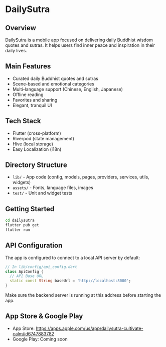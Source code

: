 # DailySutra

## Overview

DailySutra is a mobile app focused on delivering daily Buddhist wisdom quotes and sutras. It helps users find inner peace and inspiration in their daily lives.

## Main Features
- Curated daily Buddhist quotes and sutras
- Scene-based and emotional categories
- Multi-language support (Chinese, English, Japanese)
- Offline reading
- Favorites and sharing
- Elegant, tranquil UI

## Tech Stack
- Flutter (cross-platform)
- Riverpod (state management)
- Hive (local storage)
- Easy Localization (i18n)

## Directory Structure
- `lib/` - App code (config, models, pages, providers, services, utils, widgets)
- `assets/` - Fonts, language files, images
- `test/` - Unit and widget tests

## Getting Started
```bash
cd dailysutra
flutter pub get
flutter run
```

## API Configuration
The app is configured to connect to a local API server by default:

```dart
// In lib/config/api_config.dart
class ApiConfig {
  // API Base URL
  static const String baseUrl = 'http://localhost:8000';
}
```

Make sure the backend server is running at this address before starting the app.

## App Store & Google Play
- App Store: https://apps.apple.com/us/app/dailysutra-cultivate-calm/id6747883782
- Google Play: Coming soon
